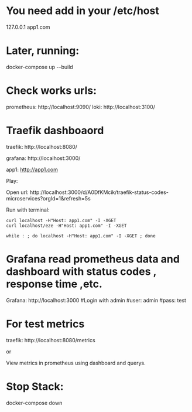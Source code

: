 # You need add in your /etc/host


127.0.0.1 app1.com

# Later, running: 

docker-compose up --build

# Check works urls:
prometheus: http://localhost:9090/
loki: http://localhost:3100/

# Traefik dashboaord

traefik: http://localhost:8080/

grafana: http://localhost:3000/

app1: http://app1.com




Play:

Open url: http://localhost:3000/d/A0DfKMcik/traefik-status-codes-microservices?orgId=1&refresh=5s

Run with terminal:
```
curl localhost -H"Host: app1.com" -I -XGET
curl localhost/eze -H"Host: app1.com" -I -XGET

while : ; do localhost -H"Host: app1.com" -I -XGET ; done
```

# Grafana read prometheus data and dashboard with status codes , response time ,etc.

Grafana: http://localhost:3000 #Login with admin #user: admin #pass: test

# For test metrics

traefik: http://localhost:8080/metrics

or

View metrics in prometheus using dashboard and querys.

# Stop Stack:

docker-compose down
